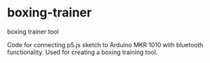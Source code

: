 # boxing-trainer
boxing trainer tool

Code for connecting p5.js sketch to Arduino MKR 1010 with bluetooth functionality. Used for creating a boxing training tool. 
